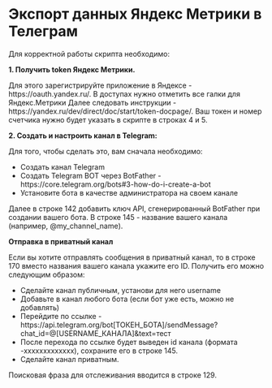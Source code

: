 # Экспорт данных Яндекс Метрики в Телеграм

Для корректной работы скрипта необходимо:

<b>1. Получить token Яндекс Метрики.</b>
<p>Для этого зарегистрируйте приложение в Яндексе - https://oauth.yandex.ru/. В доступах нужно отметить все галки для Яндекс.Метрики
Далее следовать инструкции - https://yandex.ru/dev/direct/doc/start/token-docpage/. Ваш токен и номер счетчика нужно будет указать в скрипте в строках 4 и 5.</p>

<b>2. Создать и настроить канал в Telegram:</b>
<p>Для того, чтобы сделать это, вам сначала необходимо:</p>
<ul>
<li>Создать канал Telegram</li>
<li>Создать Telegram BOT через BotFather - https://core.telegram.org/bots#3-how-do-i-create-a-bot</li>
<li>Установите бота в качестве администратора на своем канале</li>
</ul>
<p>Далее в строке 142 добавить ключ API, сгенерированный BotFather при создании вашего бота.
В строке 145 - название вашего канала (например, @my_channel_name).</p>
<b>Отправка в приватный канал</b>
<p>Если вы хотите отправлять сообщения в приватный канал, то в строке 170 вместо названия вашего канала укажите его ID. Получить его можно следующим образом:</p>
<ul>
<li>Сделайте канал публичным, установи для него username</li>
<li>Добавьте в канал любого бота (если бот уже есть, можно не добавлять)</li>
<li>Перейдите по ссылке - https://api.telegram.org/bot[ТОКЕН_БОТА]/sendMessage?chat_id=@[USERNAME_КАНАЛА]&text=тест</li>
<li>После перехода по ссылке будет выведен id канала (формата -ххххххххххххх), сохраните его в строке 145.</li>
<li>Сделайте канал приватным.</li>
</ul>

<p>Поисковая фраза для отслеживания вводится в строке 129.</p>

